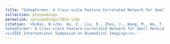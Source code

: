 ```yaml
---
title: "SoSegFormer: A Cross-scale Feature Correlated Network for Small Medical Object Segmentation"
collection: proceedings
permalink: /proceedings/2024-isbi
citation: '<b>Dai, W.</b>, Wu, Z., Liu, R., Zhou, J., Wang, M., Wu, T., and Liu, J. (2024).
SoSegFormer: A Cross-scale Feature Correlated Network for Small Medical Object Segmentation,
<i>IEEE International Symposium on Biomedical Imaging</i>.'
---
```

